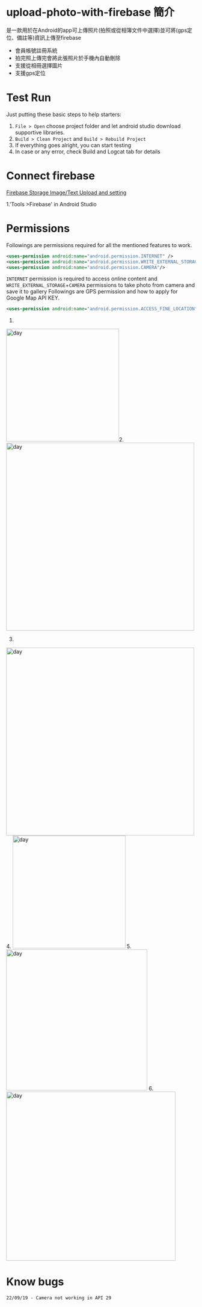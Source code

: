 # upload-photo-with-firebase 簡介
是一款用於在Android的app可上傳照片(拍照或從相簿文件中選擇)並可將(gps定位、備註等)資訊上傳至firebase
* 會員帳號註冊系統
* 拍完照上傳完會將此張照片於手機內自動刪除
* 支援從相冊選擇圖片
* 支援gps定位
# Test Run
Just putting these basic steps to help starters:

1. `File > Open` choose project folder and let android studio download supportive libraries.
2. `Build > Clean Project` and `Build > Rebuild Project`
3. If everything goes alright, you can start testing
4. In case or any error, check Build and Logcat tab for details
# Connect firebase 
[Firebase Storage Image/Text Upload and setting](https://firebase.google.com/docs/storage/android/start)

1.'Tools >Firebase' in Android Studio

# Permissions
Followings are permissions required for all the mentioned features to work.
```xml
<uses-permission android:name="android.permission.INTERNET" />
<uses-permission android:name="android.permission.WRITE_EXTERNAL_STORAGE"/>
<uses-permission android:name="android.permission.CAMERA"/>
```
`INTERNET` permission is required to access online content and `WRITE_EXTERNAL_STORAGE`+`CAMERA` permissions to take photo from camera and save it to gallery
Followings  are GPS permission and  how to apply for Google Map API KEY.
```xml
<uses-permission android:name="android.permission.ACCESS_FINE_LOCATION" />
```
1. 
<img src="https://github.com/shen2255678/-/blob/master/1.png" width="300" alt="day"/>2. <img src="https://github.com/shen2255678/-/blob/master/2.png" width="500" alt="day"/>

3.
<img src="https://github.com/shen2255678/-/blob/master/3.png" width="500" alt="day"/>
4.
<img src="https://github.com/shen2255678/-/blob/master/4.png" width="300" alt="day"/>
5.
<img src="https://github.com/shen2255678/-/blob/master/5.png" width="375" alt="day"/>
6.
<img src="https://github.com/shen2255678/-/blob/master/6.jpg" width="450" alt="day"/>

# Know bugs
```
22/09/19 - Camera not working in API 29
```




